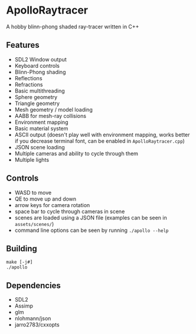 # ApolloRaytracer

A hobby blinn-phong shaded ray-tracer written in C++

## Features

- SDL2 Window output
- Keyboard controls
- Blinn-Phong shading
- Reflections
- Refractions
- Basic multithreading
- Sphere geometry
- Triangle geometry
- Mesh geometry / model loading
- AABB for mesh-ray collisions
- Environment mapping
- Basic material system
- ASCII output (doesn't play well with environment mapping, works better if you decrease terminal font, can be enabled in `ApolloRaytracer.cpp`)
- JSON scene loading
- Multiple cameras and ability to cycle through them
- Multiple lights

## Controls

- WASD to move  
- QE to move up and down
- arrow keys for camera rotation
- space bar to cycle through cameras in scene
- scenes are loaded using a JSON file (examples can be seen in `assets/scenes/`)
- command line options can be seen by running `./apollo --help`

## Building

`make [-j#]`  
`./apollo`

## Dependencies

- SDL2
- Assimp
- glm
- nlohmann/json
- jarro2783/cxxopts
